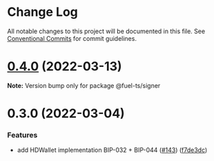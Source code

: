# Change Log

All notable changes to this project will be documented in this file.
See [Conventional Commits](https://conventionalcommits.org) for commit guidelines.

# [0.4.0](https://github.com/FuelLabs/fuels-ts/compare/v0.3.0...v0.4.0) (2022-03-13)

**Note:** Version bump only for package @fuel-ts/signer





# 0.3.0 (2022-03-04)

### Features

- add HDWallet implementation BIP-032 + BIP-044 ([#143](https://github.com/FuelLabs/fuels-ts/issues/143)) ([f7de3dc](https://github.com/FuelLabs/fuels-ts/commit/f7de3dc5d377682d880fa69496eaf93502c43c9e))
